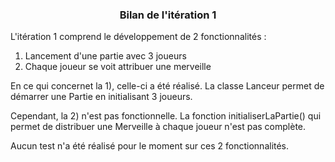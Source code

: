 ﻿<h3 align="center"> Bilan de l'itération 1 </h3>

L'itération 1 comprend le développement de 2 fonctionnalités :
 1) Lancement d'une partie avec 3 joueurs
 2) Chaque joueur se voit attribuer une merveille

En ce qui concernet la 1), celle-ci a été réalisé.
La classe Lanceur permet de démarrer une Partie en initialisant 3 joueurs.

Cependant, la 2) n'est pas fonctionnelle. 
La fonction initialiserLaPartie() qui permet de distribuer une Merveille à chaque joueur n'est pas complète.
 
Aucun test n'a été réalisé pour le moment sur ces 2 fonctionnalités.